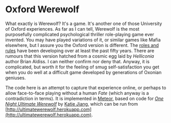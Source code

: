# Oxford Werewolf

What exactly is Werewolf? It's a game. It's another one of those University of Oxford experiences. As far as I can tell, Werewolf is the most purposefully complicated psychological thriller role-playing game ever invented. You may have played variations of it, or similar games like Mafia elsewhere, but I assure you the Oxford version is different. The [roles and rules](Werewolf.md) have been developing over at least the past fifty years. There are rumours that this version hatched from a cosmic egg laid by _Helliconia_ author Brian Aldiss. I can neither confirm nor deny that. Anyway, it is complicated, but worth it for the feeling of smug self-satisfaction you get when you do well at a difficult game developed by generations of Oxonian geniuses.

The code here is an attempt to capture that experience online, or perhaps to allow face-to-face playing without a human _Fate_ (which anyway is a contradiction in terms). It is implemented in [Meteor](https://github.com/meteor/meteor), based on code for [_One Night Ultimate Werewolf_](https://github.com/katiejiang/1n-werewolf) by [Katie Jiang](https://github.com/katiejiang/), which can be run from [http://ultimatewerewolf.herokuapp.com](http://ultimatewerewolf.herokuapp.com).
